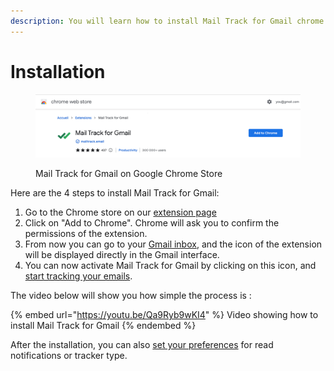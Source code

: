 ```yaml
---
description: You will learn how to install Mail Track for Gmail chrome extension
---
```


# Installation

<figure><img src="../.gitbook/assets/mailtrack for gmail chrome store.png" alt="Mail Track for Gmail on Google Chrome Store"><figcaption><p>Mail Track for Gmail on Google Chrome Store</p></figcaption></figure>

Here are the 4 steps to install Mail Track for Gmail:

1. Go to the Chrome store on our [extension page](https://chrome.google.com/webstore/detail/mail-track-for-gmail/eobgehilgdnebnogmmfblkcpmmbgfhag)
2. Click on "Add to Chrome". Chrome will ask you to confirm the permissions of the extension.
3. From now you can go to your [Gmail inbox](https://mail.google.com/mail/u/0/#inbox), and the icon of the extension will be displayed directly in the Gmail interface.
4. You can now activate Mail Track for Gmail by clicking on this icon, and [start tracking your emails](send-a-tracked-email.md).

The video below will show you how simple the process is :

{% embed url="https://youtu.be/Qa9Ryb9wKI4" %}
Video showing how to install Mail Track for Gmail
{% endembed %}

After the installation, you can also [set your preferences](settings.md) for read notifications or tracker type.

